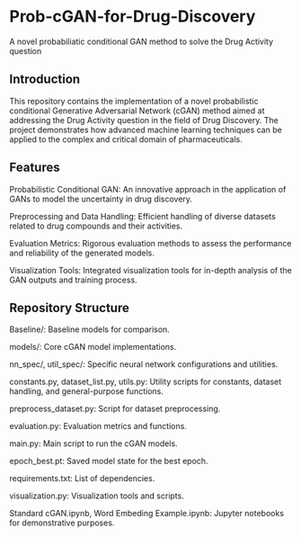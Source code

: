 # Prob-cGAN-for-Drug-Discovery
A novel probabiliatic conditional GAN method to solve the Drug Activity question

## Introduction
This repository contains the implementation of a novel probabilistic conditional Generative Adversarial Network (cGAN) method aimed at addressing the Drug Activity question in the field of Drug Discovery. The project demonstrates how advanced machine learning techniques can be applied to the complex and critical domain of pharmaceuticals.

## Features
Probabilistic Conditional GAN: An innovative approach in the application of GANs to model the uncertainty in drug discovery.

Preprocessing and Data Handling: Efficient handling of diverse datasets related to drug compounds and their activities.

Evaluation Metrics: Rigorous evaluation methods to assess the performance and reliability of the generated models.

Visualization Tools: Integrated visualization tools for in-depth analysis of the GAN outputs and training process.

## Repository Structure
Baseline/: Baseline models for comparison.

models/: Core cGAN model implementations.

nn_spec/, util_spec/: Specific neural network configurations and utilities.

constants.py, dataset_list.py, utils.py: Utility scripts for constants, dataset handling, and general-purpose functions.

preprocess_dataset.py: Script for dataset preprocessing.

evaluation.py: Evaluation metrics and functions.

main.py: Main script to run the cGAN models.

epoch_best.pt: Saved model state for the best epoch.

requirements.txt: List of dependencies.

visualization.py: Visualization tools and scripts.

Standard cGAN.ipynb, Word Embeding Example.ipynb: Jupyter notebooks for demonstrative purposes.
